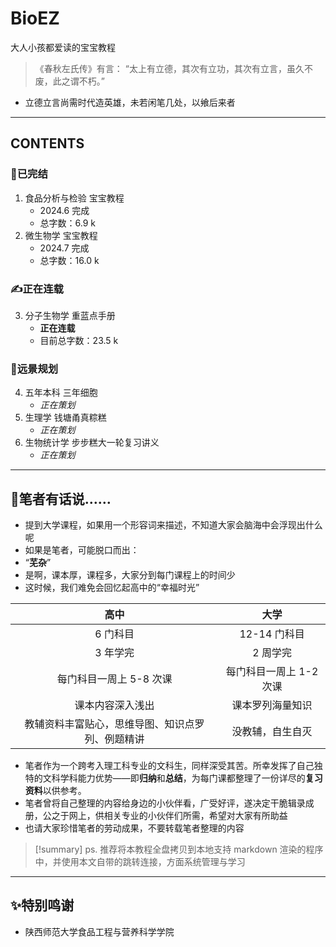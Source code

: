 # BioEZ
大人小孩都爱读的宝宝教程


> 《春秋左氏传》有言：
> “太上有立德，其次有立功，其次有立言，虽久不废，此之谓不朽。”

- 立德立言尚需时代造英雄，未若闲笔几处，以飨后来者
---
## **CONTENTS**
### 🎊已完结
1. 食品分析与检验 宝宝教程
	- 2024.6 完成
	- 总字数：6.9 k
2. 微生物学 宝宝教程
	- 2024.7 完成
	- 总字数：16.0 k
###  ✍️正在连载
3. 分子生物学 重蓝点手册
	- **正在连载**
	- 目前总字数：23.5 k
### 📗远景规划
4. 五年本科 三年细胞
	- *正在策划*
5. 生理学 钱塘甬真粽糕
	- *正在策划*
6. 生物统计学 步步糕大一轮复习讲义
	- *正在策划*

---
## 💬笔者有话说……
- 提到大学课程，如果用一个形容词来描述，不知道大家会脑海中会浮现出什么呢
- 如果是笔者，可能脱口而出：
- “**芜杂**”
- 是啊，课本厚，课程多，大家分到每门课程上的时间少
- 这时候，我们难免会回忆起高中的“幸福时光”

|            高中            |       大学       |
| :----------------------: | :------------: |
|          6 门科目           |   12-14 门科目    |
|          3 年学完           |     2 周学完      |
|      每门科目一周上 5-8 次课      | 每门科目一周上 1-2 次课 |
|         课本内容深入浅出         |    课本罗列海量知识    |
| 教辅资料丰富贴心，思维导图、知识点罗列、例题精讲 |    没教辅，自生自灭    |

- 笔者作为一个跨考入理工科专业的文科生，同样深受其苦。所幸发挥了自己独特的文科学科能力优势——即**归纳**和**总结**，为每门课都整理了一份详尽的**复习资料**以供参考。
- 笔者曾将自己整理的内容给身边的小伙伴看，广受好评，遂决定干脆辑录成册，公之于网上，供相关专业的小伙伴们所需，希望对大家有所助益
- 也请大家珍惜笔者的劳动成果，不要转载笔者整理的内容

> [!summary] ps.
> 推荐将本教程全盘拷贝到本地支持 markdown 渲染的程序中，并使用本文自带的跳转连接，方面系统管理与学习

---
## ✨特别鸣谢
- 陕西师范大学食品工程与营养科学学院